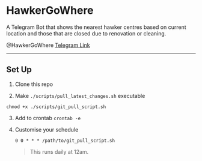# HawkerGoWhere

A Telegram Bot that shows the nearest hawker centres based on current location and those that are closed due to renovation or cleaning.

@HawkerGoWhere
[Telegram Link](https://t.me/HawkerGoWhereBot)

---

## Set Up

1. Clone this repo

2. Make `./scripts/pull_latest_changes.sh` executable

  `chmod +x ./scripts/git_pull_script.sh`

3. Add to crontab `crontab -e`
   
4. Customise your schedule
 
   `0 0 * * * /path/to/git_pull_script.sh`
   > This runs daily at 12am.
